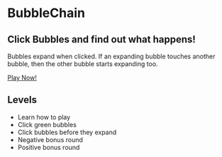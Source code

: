 BubbleChain
===========

Click Bubbles and find out what happens!
----

Bubbles expand when clicked. If an expanding bubble touches another bubble, then the other bubble starts expanding too.

[Play Now!](http://dbz.github.io/BubbleChain/)


Levels
----

 + Learn how to play
 + Click green bubbles
 + Click bubbles before they expand
 + Negative bonus round
 + Positive bonus round
